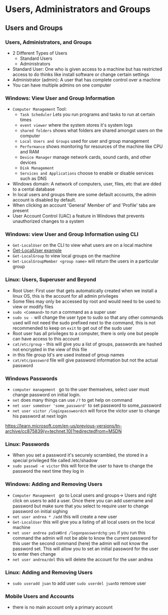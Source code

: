 # Users, Administrators and Groups

## Users and Groups

### Users, Administrators, and Groups

- 2 Different Types of Users
  - Standard Users
  - Administrators
- Standard User: One who is given access to a machine but has restricted access to do thinks like install software or change certain settings
- Administrator (admin): A user that has complete control over a machine
- You can have multiple admins on one computer

### Windows: View User and Group Information

- `Computer Management` Tool:
  - `Task Scheduler` Lets you run programs and tasks to run at certain times
  - `event viewer` where the system stores it's system logs
  - `shared folders` shows what folders are shared amongst users on the computer
  - `Local Users and Groups` used for user and group management
  - `Performance` shows monitoring for resources of the machine like CPU and RAM
  - `Device Manager` manage network cards, sound cards, and other devices
  - `Disk Management`
  - `Services and Applications` choose to enable or disable services such as DNS
- Windows domain: A network of computers, user, files, etc that are dded to a cental database
- In local users and groups there are some default accounts, the admin account is disabled by default.
- When clicking an account 'General' Member of' and 'Profile' tabs are present
- User Account Control (UAC) a feature in Windows that prevents unauthorized changes to a system

### Windows: view User and Group Information using CLI

- `Get-LocalUser` on the CLI to view what users are on a local machine
- [Get-LocalUser example](<ScreenShots/Screenshot 2023-06-14 at 5.33.38 PM.png>)
- `Get-LocalGroup` to view local groups on the machine
- `Get-LocalGroupMember <group name>` will return the users in a particular group

### Linux: Users, Superuser and Beyond

- Root User: First user that gets automatically created when we install a linux OS, this is the account for all admin privileges
- Some files may only be accessed by root and would need to be used to view or modify files
- `sudo <Command>` to run a command as a super user
- `sudo su -` will change the user type to sudo so that any other commands used will not need the sudo prefixed next to the command, this is not recommended to keep on `exit` to get out of the sudo user
- Root user has all privileges to a computer, there is only one but people can have access to this account 
- `cat/etc/group` - this will give you a list of groups, passwords are hashed not encrypted in the view of this file 
- in this file group Id's are used instead of group names 
- `cat/etc/password` file will give password information but not the actual password

### Windows Passwords 

- `computer management ` go to the user themselves, select user must change password on initial login. 
- `net` does many things can use `/?` to get help on command 
- `net user someUser 'some_password'` to set password to some_password 
- `net user victor /loginpassweordch` will force the victor user to change his password at next login 


https://learn.microsoft.com/en-us/previous-versions/tn-archive/cc875839(v=technet.10)?redirectedfrom=MSDN

### Linux: Passwords

- When you set a password it's securely scrambled, the stored in a special privileged file called /etc/shadow
- `sudo passwd -e victor` this will force the user to have to change the password the next time they log in 

### Windows: Adding and Removing Users 

- `Computer Management ` go to Local users and groups-> Users and right click on users to add a user. Once there you can add username and password but make sure that you select to require user to change password on initial sighing
- `net user andrea * /add` this will create a new user
- `Get-LocalUser` this will give you a listing of all local users on the local machine 
- `net user andrea pa5sWOrd /logonpasswordchg:yes` if you run this command the admin will not be able to know the current password for this user the second command (here) the admin will not know the password set. This will allow you to set an initial password for the user to enter then change 
- `net user andrea/del` this will delete the account for the user andrea

### Linux: Adding and Removing Users 

- `sudo useradd juan` to add user `sudo userdel juan`to remove user 

### Mobile Users and Accounts 

- there is no main account only a primary account 
